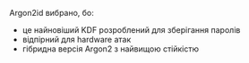 Argon2id вибрано, бо:
- це найновіший KDF розроблений для зберігання паролів
- відпірний для hardware атак
- гібридна версія Argon2 з найвищою стійкістю